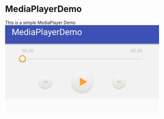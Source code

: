 # MediaPlayerDemo
This is a simple MediaPlayer Demo
![image](https://github.com/zzh3321/MediaPlayerDemo/raw/master/images/screenshot.png)
